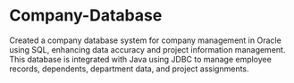# Company-Database
Created a company database system for company management in Oracle using SQL, enhancing data accuracy and project information management. This database is integrated with Java using JDBC to manage employee records, dependents, department data, and project assignments.
